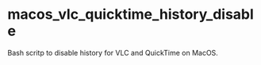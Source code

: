 # macos_vlc_quicktime_history_disable
Bash scritp to disable history for VLC and QuickTime on MacOS.
